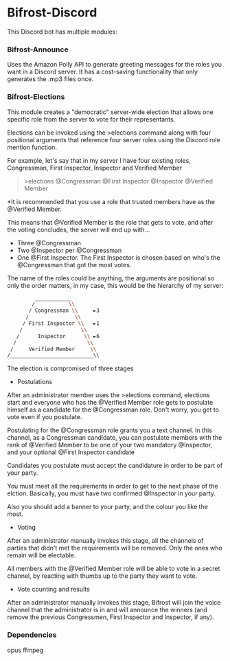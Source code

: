 # Bifrost-Discord
This Discord bot has multiple modules:

### Bifrost-Announce
Uses the Amazon Polly API to generate greeting messages for the roles you want in a Discord server. It has a cost-saving functionality that only generates the .mp3 files once.

### Bifrost-Elections
This module creates a "democratic" server-wide election that allows one specific role from the server to vote for their representants.

Elections can be invoked using the >elections command along with four positional arguments that reference four server roles using the Discord role mention function.

For example, let's say that in my server I have four existing roles, Congressman, First Inspector, Inspector and Verified Member
>\>elections @Congressman @First Inspector @Inspector @Verified Member

*It is recommended that you use a role that trusted members have as the @Verified Member.

This means that @Verified Member is the role that gets to vote, and after the voting concludes, the server will end up with...
- Three @Congressman
- Two @Inspector per @Congressman 
- One @First Inspector. The First Inspector is chosen based on who's the @Congressman that got the most votes.

The name of the roles could be anything, the arguments are positional so only the order matters, in my case, this would be the hierarchy of my server:

```bash
         ____________
        /           \\
       / Congressman \\     ►3
      /               \\
     / First Inspector \\   ►1
    /                   \\
   /      Inspector      \\ ►6
  /                       \\
 /     Verified Member     \\
/___________________________\\	
```

The election is compromised of three stages
- Postulations

After an administrator member uses the >elections command, elections start and everyone who has the @Verified Member role gets to postulate himself as a candidate for the @Congressman role. Don't worry, you get to vote even if you postulate.

Postulating for the @Congressman role grants you a text channel. In this channel, as a Congressman candidate, you can postulate members with the rank of @Verified Member to be one of your two mandatory @Inspector, and your optional @First Inspector candidate

Candidates you postulate must accept the candidature in order to be part of your party.

You must meet all the requirements in order to get to the next phase of the elction. Basically, you must have two confirmed @Inspector in your party.

Also you should add a banner to your party, and the colour you like the most.


- Voting

After an administrator manually invokes this stage, all the channels of parties that didn't met the requirements will be removed. Only the ones who remain will be electable.

All members with the @Verified Member role will be able to vote in a secret channel, by reacting with thumbs up to the party they want to vote.

- Vote counting and results

After an administrator manually invokes this stage, Bifrost will join the voice channel that the administrator is in and will announce the winners (and remove the previous Congressmen, First Inspector and Inspector, if any).


### Dependencies
opus
ffmpeg

